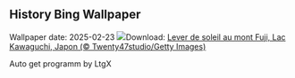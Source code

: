 ## History Bing Wallpaper
Wallpaper date: 2025-02-23
![](https://www.bing.com/th?id=OHR.MtFujiSunrise_FR-FR3629705815_UHD.jpg&w=1000)Download: [Lever de soleil au mont Fuji, Lac Kawaguchi, Japon (© Twenty47studio/Getty Images)](https://www.bing.com/th?id=OHR.MtFujiSunrise_FR-FR3629705815_UHD.jpg)

Auto get programm by LtgX
